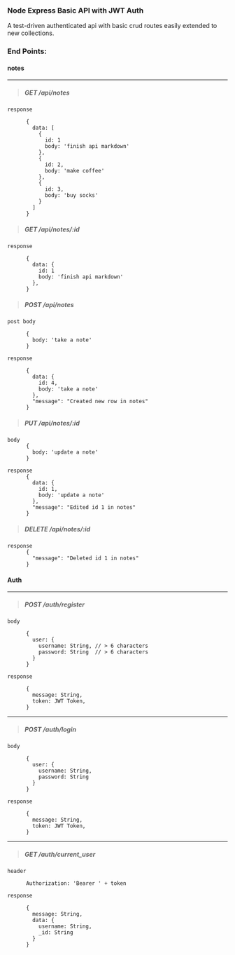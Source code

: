 ### Node Express Basic API with JWT Auth

A test-driven authenticated api with basic crud routes easily extended to new collections.

### End Points:

#### notes
---

> ##### GET /api/notes

```
response

      {
        data: [
          {
            id: 1
            body: 'finish api markdown'
          },
          {
            id: 2,
            body: 'make coffee'
          },
          {
            id: 3,
            body: 'buy socks'
          }
        ]
      }
```

> ##### GET /api/notes/:id

```
response

      {
        data: {
          id: 1
          body: 'finish api markdown'
        },
      }
```

> ##### POST /api/notes

```
post body

      {
        body: 'take a note'
      }

response

      {
        data: {
          id: 4,
          body: 'take a note'
        },
        "message": "Created new row in notes"
      }

```

> ##### PUT /api/notes/:id

```
body
      {
        body: 'update a note'
      }

response
      {
        data: {
          id: 1,
          body: 'update a note'
        },
        "message": "Edited id 1 in notes"
      }

```
> ##### DELETE /api/notes/:id

```
response
      {
        "message": "Deleted id 1 in notes"
      }
```

#### Auth
---
> ##### POST /auth/register

```
body

      {
        user: {
          username: String, // > 6 characters
          password: String  // > 6 characters
        }
      }

response

      {
        message: String,
        token: JWT Token,
      }

```

---

> ##### POST /auth/login

```
body

      {
        user: {
          username: String,
          password: String
        }
      }

response

      {
        message: String,
        token: JWT Token,
      }

```
---

> ##### GET /auth/current_user

```
header

      Authorization: 'Bearer ' + token

response

      {
        message: String,
        data: {
          username: String,
          _id: String
        }
      }

```
